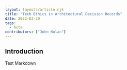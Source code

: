 ```yaml
---
layout: layouts/article.njk
title: "Tech Ethics in Architectural Decision Records"
date: 2022-03-30
tags: 
  - hcta
contributors: ["John Nolan"]
---
```


## Introduction

Test Markdown

